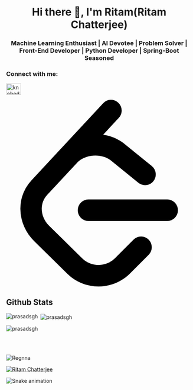 
<!--
**regnna/regnna** is a ✨ _special_ ✨ repository because its `README.md` (this file) appears on your GitHub profile.

Here are some ideas to get you started:

- 🔭 I’m currently working on ...
- 🌱 I’m currently learning ...
- 👯 I’m looking to collaborate on ...
- 🤔 I’m looking for help with ...
- 💬 Ask me about ...
- 📫 How to reach me: ...
- 😄 Pronouns: ...
- ⚡ Fun fact: ...
-->
<h1 align="center">Hi there 👋, I'm Ritam(Ritam Chatterjee)</h1>
<h3 align="center">Machine Learning Enthusiast | AI Devotee | Problem Solver | Front-End Developer | Python Developer | Spring-Boot Seasoned</h3>



<!-- <p>Let's check it first</p> -->

<!-- <p align="left"> <img src="https://komarev.com/ghpvc/?username=regnna&label=Profile%20views&color=0e75b6&style=flat" alt="regnna" /> </p> -->

<!-- <p align="left"> <a href="https://github.com/ryo-ma/github-profile-trophy"><img src="https://github-profile-trophy.vercel.app/?username=regnna" alt="regnna" /></a> </p> -->
<h3 align="left"><b>Connect with me:</b></h3>
<!-- <p align="left"> <a href="https://twitter.com/knobodykares" target="blank"><img src="https://img.shields.io/twitter/follow/knobodykares?logo=twitter&style=for-the-badge" alt="knobodykares" /></a> </p> -->



<p align="left">
<a href="https://twitter.com/knobodykares" target="blank"><img align="center" src="https://raw.githubusercontent.com/rahuldkjain/github-profile-readme-generator/master/src/images/icons/Social/twitter.svg" alt="knobodykares" height="30" width="40" /></a>

<a href="https://leetcode.com/Regnna/" target="blank"><svg role="img" viewBox="0 0 24 24" xmlns="http://www.w3.org/2000/svg"><path d="M13.483 0a1.374 1.374 0 0 0-.961.438L7.116 6.226l-3.854 4.126a5.266 5.266 0 0 0-1.209 2.104 5.35 5.35 0 0 0-.125.513 5.527 5.527 0 0 0 .062 2.362 5.83 5.83 0 0 0 .349 1.017 5.938 5.938 0 0 0 1.271 1.818l4.277 4.193.039.038c2.248 2.165 5.852 2.133 8.063-.074l2.396-2.392c.54-.54.54-1.414.003-1.955a1.378 1.378 0 0 0-1.951-.003l-2.396 2.392a3.021 3.021 0 0 1-4.205.038l-.02-.019-4.276-4.193c-.652-.64-.972-1.469-.948-2.263a2.68 2.68 0 0 1 .066-.523 2.545 2.545 0 0 1 .619-1.164L9.13 8.114c1.058-1.134 3.204-1.27 4.43-.278l3.501 2.831c.593.48 1.461.387 1.94-.207a1.384 1.384 0 0 0-.207-1.943l-3.5-2.831c-.8-.647-1.766-1.045-2.774-1.202l2.015-2.158A1.384 1.384 0 0 0 13.483 0zm-2.866 12.815a1.38 1.38 0 0 0-1.38 1.382 1.38 1.38 0 0 0 1.38 1.382H20.79a1.38 1.38 0 0 0 1.38-1.382 1.38 1.38 0 0 0-1.38-1.382z"/></svg></a>


</p>
<!-- <p align="left">
<a href="https://www.linkedin.com/in/ritmchattrg/" target="blank"><img align="center" src="https://raw.githubusercontent.com/rahuldkjain/github-profile-readme-generator/master/src/images/icons/Social/linkedin.svg" alt="ritmchattrg" height="30" width="40" /></a>
</p> -->




## Github Stats
<p><img align="left" src="https://github-readme-stats.vercel.app/api/top-langs?username=regnna&show_icons=true&locale=en&layout=compact" alt="prasadsgh" /></p>

<p>&nbsp;<img align="center" src="https://github-readme-stats.vercel.app/api?username=regnna&show_icons=true&locale=en" alt="prasadsgh" /></p>

<p><img align="center" src="https://github-readme-streak-stats.herokuapp.com/?user=regnna&" alt="prasadsgh" /></p>
<!-- <p><img align="left" src="https://github-readme-stats-ruby-one.vercel.app/api/top-langs?username=regnna&show_icons=true&locale=en&layout=compact&theme=radical" alt="regnna" /></p> -->
<!-- &nbsp -->
<!-- &nbsp -->
<!-- <p>&nbsp;<img align="center" src="https://github-readme-stats.vercel.app/api?username=regnna&show_icons=true&locale=en&theme=radical" alt="regnna" /></p> -->

<br/>
<br/>
<!-- <p><img align="center" src="https://github-readme-streak-stats.herokuapp.com/?user=regnna&" alt="regnna" /></p> -->

<p align="left"> <img src="https://komarev.com/ghpvc/?username=regnna&label=Profile%20views&color=0e75b6&style=flat" alt="Regnna" /> </p>

<p align="left"> <a href="https://github.com/ryo-ma/github-profile-trophy"><img src="https://github-profile-trophy.vercel.app/?username=regnna" alt="Ritam Chatterjee" /></a> </p>



![Snake animation](https://github.com/regnna/regnna/blob/output/github-contribution-grid-snake.svg)




